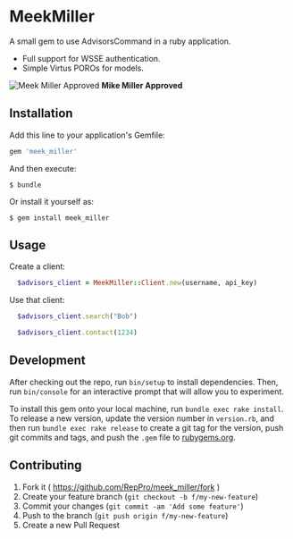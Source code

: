 # MeekMiller

A small gem to use AdvisorsCommand in a ruby application.

* Full support for WSSE authentication.
* Simple Virtus POROs for models.

![Meek Miller Approved](https://media.licdn.com/media/p/4/000/15b/136/0248efb.jpg)
**Mike Miller Approved**

## Installation

Add this line to your application's Gemfile:

```ruby
gem 'meek_miller'
```

And then execute:

    $ bundle

Or install it yourself as:

    $ gem install meek_miller

## Usage

Create a client:
```ruby
  $advisors_client = MeekMiller::Client.new(username, api_key)
```

Use that client:
```ruby
  $advisors_client.search("Bob")
```

```ruby
  $advisors_client.contact(1234)
```


## Development

After checking out the repo, run `bin/setup` to install dependencies. Then, run `bin/console` for an interactive prompt that will allow you to experiment.

To install this gem onto your local machine, run `bundle exec rake install`. To release a new version, update the version number in `version.rb`, and then run `bundle exec rake release` to create a git tag for the version, push git commits and tags, and push the `.gem` file to [rubygems.org](https://rubygems.org).

## Contributing

1. Fork it ( https://github.com/RepPro/meek_miller/fork )
2. Create your feature branch (`git checkout -b f/my-new-feature`)
3. Commit your changes (`git commit -am 'Add some feature'`)
4. Push to the branch (`git push origin f/my-new-feature`)
5. Create a new Pull Request
